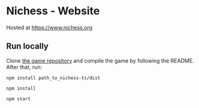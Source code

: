 # Nichess - Website

Hosted at https://www.nichess.org

## Run locally

Clone [the game repository](https://github.com/nichess-game/nichess-ts) and compile the game by
following the README. After that, run:

```
npm install path_to_nichess-ts/dist

npm install

npm start
```
